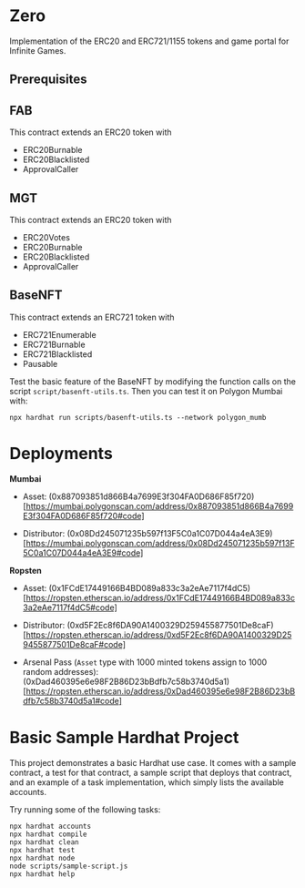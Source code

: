 # Zero

Implementation of the ERC20 and ERC721/1155 tokens and game portal for Infinite
Games.

## Prerequisites


## FAB

This contract extends an ERC20 token with

- ERC20Burnable
- ERC20Blacklisted
- ApprovalCaller

## MGT

This contract extends an ERC20 token with

- ERC20Votes
- ERC20Burnable
- ERC20Blacklisted
- ApprovalCaller

## BaseNFT

This contract extends an ERC721 token with

- ERC721Enumerable
- ERC721Burnable
- ERC721Blacklisted
- Pausable

Test the basic feature of the BaseNFT by modifying the function calls on the
script `script/basenft-utils.ts`. Then you can test it on Polygon Mumbai with:

```
npx hardhat run scripts/basenft-utils.ts --network polygon_mumb
```

# Deployments

**Mumbai**

 * Asset: (0x887093851d866B4a7699E3f304FA0D686F85f720)[https://mumbai.polygonscan.com/address/0x887093851d866B4a7699E3f304FA0D686F85f720#code]

 * Distributor: (0x08Dd245071235b597f13F5C0a1C07D044a4eA3E9)[https://mumbai.polygonscan.com/address/0x08Dd245071235b597f13F5C0a1C07D044a4eA3E9#code]

 **Ropsten**

* Asset: (0x1FCdE17449166B4BD089a833c3a2eAe7117f4dC5)[https://ropsten.etherscan.io/address/0x1FCdE17449166B4BD089a833c3a2eAe7117f4dC5#code]

* Distributor: (0xd5F2Ec8f6DA90A1400329D259455877501De8caF)[https://ropsten.etherscan.io/address/0xd5F2Ec8f6DA90A1400329D259455877501De8caF#code]

* Arsenal Pass (`Asset` type with 1000 minted tokens assign to 1000 random addresses):
  (0xDad460395e6e98F2B86D23bBdfb7c58b3740d5a1)[https://ropsten.etherscan.io/address/0xDad460395e6e98F2B86D23bBdfb7c58b3740d5a1#code]

# Basic Sample Hardhat Project

This project demonstrates a basic Hardhat use case. It comes with a sample contract, a test for that contract, a sample script that deploys that contract, and an example of a task implementation, which simply lists the available accounts.

Try running some of the following tasks:

```shell
npx hardhat accounts
npx hardhat compile
npx hardhat clean
npx hardhat test
npx hardhat node
node scripts/sample-script.js
npx hardhat help
```
